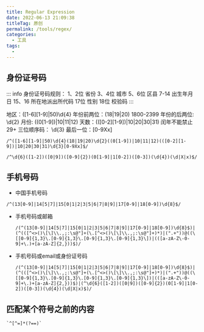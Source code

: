 ```yaml
---
title: Regular Expression
date: 2022-06-13 21:09:38
titleTag: 原创
permalink: /tools/regex/
categories:
  - 工具
tags:
  - 
---
```


## 身份证号码

::: info
身份证号码规则：
1、2位   省份
3、4位   城市
5、6位   区县
7-14    出生年月日
15、16  所在地派出所代码
17位    性别
18位    校验码
:::

地区：([1-6][1-9]|50)\d{4} 
年份前两位：(18|19|20)  1800-2399
年份的后两位: \d{2}
月份: ((0[1-9])|10|11|12)
天数：(([0-2][1-9])|10|20|30|31)  闰年不能禁止29+
三位顺序码： \d{3}
最后一位：[0-9Xx]

```regex
/^([1-6][1-9]|50)\d{4}(18|19|20)\d{2}((0[1-9])|10|11|12)(([0-2][1-9])|10|20|30|31)\d{3}[0-9Xx]$/

/^\d{6}([1-2])([0|9])([0-9]{2})(0[1-9]|1[0-2])([0-3])(\d{4})(\d|X|x)$/
```

## 手机号码
- 中国手机号码
```regex
/^(13[0-9]|14[5|7]|15[0|1|2|3|5|6|7|8|9]|17[0-9]|18[0-9])\d{8}$/
```

- 手机号码或邮箱

    `/(^(13[0-9]|14[5|7]|15[0|1|2|3|5|6|7|8|9]|17[0-9]|18[0-9])\d{8}$)|(^(([^<>()\[\]\\.,;:\s@"]+(\.[^<>()\[\]\\.,;:\s@"]+)*)|(".+"))@((\[[0-9]{1,3}\.[0-9]{1,3}\.[0-9]{1,3}\.[0-9]{1,3}\])|(([a-zA-Z\-0-9]+\.)+[a-zA-Z]{2,}))$)/`
- 手机号码或email或身份证号码
    
    `/(^(13[0-9]|14[5|7]|15[0|1|2|3|5|6|7|8|9]|17[0-9]|18[0-9])\d{8}$)|(^(([^<>()\[\]\\.,;:\s@"]+(\.[^<>()\[\]\\.,;:\s@"]+)*)|(".+"))@((\[[0-9]{1,3}\.[0-9]{1,3}\.[0-9]{1,3}\.[0-9]{1,3}\])|(([a-zA-Z\-0-9]+\.)+[a-zA-Z]{2,}))$)|(^\d{6}([1-2])([0|9])([0-9]{2})(0[1-9]|1[0-2])([0-3])(\d{4})(\d|X|x)$)/`
## 匹配某个符号之前的内容
    `^[^=]*(?==)`
